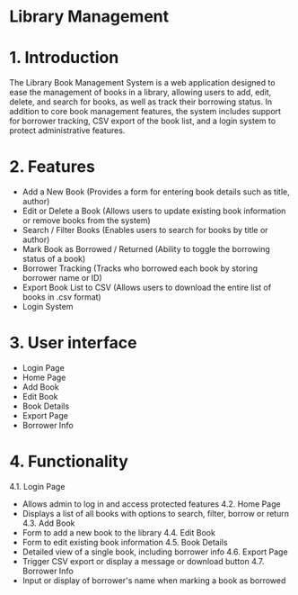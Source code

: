 # Library Management 

# 1. Introduction

The Library Book Management System is a web application designed to ease the management of books in a library, allowing users to add, edit, delete, and search for books, as well as track their borrowing status.
In addition to core book management features, the system includes support for borrower tracking, CSV export of the book list, and a login system to protect administrative features. 

# 2. Features

- Add a New Book (Provides a form for entering book details such as title, author)
- Edit or Delete a Book (Allows users to update existing book information or remove books from the system)
- Search / Filter Books (Enables users to search for books by title or author)
- Mark Book as Borrowed / Returned (Ability to toggle the borrowing status of a book)
- Borrower Tracking (Tracks who borrowed each book by storing borrower name or ID)
- Export Book List to CSV (Allows users to download the entire list of books in .csv format)
- Login System
  

# 3. User interface

- Login Page	
- Home Page	
- Add Book	
- Edit Book	
- Book Details	
- Export Page	
- Borrower Info

# 4. Functionality

 4.1. Login Page	
- Allows admin to log in and access protected features
 4.2. Home Page
- Displays a list of all books with options to search, filter, borrow or return
 4.3. Add Book
- Form to add a new book to the library
 4.4. Edit Book
- Form to edit existing book information
 4.5. Book Details
- Detailed view of a single book, including borrower info
 4.6. Export Page
- Trigger CSV export or display a message or download button
 4.7. Borrower Info
- Input or display of borrower's name when marking a book as borrowed


